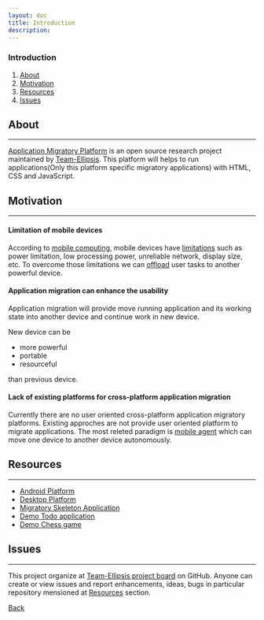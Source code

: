 ```yaml
---
layout: doc
title: Introduction
description:  
---
```


### Introduction
1. [About](#about)
1. [Motivation](#motivation)
1. [Resources](#resources)
1. [Issues](#issues)

## About
***
[Application Migratory Platform](https://teamellipsis.github.io/node-app-migratory-platform) is an open source research project maintained by [Team-Ellipsis](https://github.com/teamellipsis). This platform will helps to run applications(Only this platform specific migratory applications) with HTML, CSS and JavaScript.

## Motivation
***
#### Limitation of mobile devices
According to [mobile computing](https://en.wikipedia.org/wiki/Mobile_computing), mobile devices have [limitations](https://en.wikipedia.org/wiki/Mobile_computing#Limitations) such as power limitation, low processing power, unreliable network, display size, etc. To overcome those limitations we can [offload](https://en.wikipedia.org/wiki/Computation_offloading) user tasks to another powerful device.

#### Application migration can enhance the usability
Application migration will provide move running application and its working state into another device and continue work in new device. 

New device can be
- more powerful
- portable
- resourceful

than previous device.

#### Lack of existing platforms for cross-platform application migration
Currently there are no user oriented cross-platform application migratory platforms. Existing approches are not provide user oriented platform to migrate applications. The most releted paradigm is [mobile agent](https://en.wikipedia.org/wiki/Mobile_agent) which can move one device to another device autonomously. 

## Resources
***
- [Android Platform](https://github.com/teamellipsis/app-migratory-platform-android)
- [Desktop Platform](https://github.com/teamellipsis/app-migratory-platform-desktop)
- [Migratory Skeleton Application](https://github.com/teamellipsis/migratory-skeleton-app)
- [Demo Todo application](https://github.com/teamellipsis/demo-migratory-redux-app)
- [Demo Chess game](https://github.com/teamellipsis/migratory-chess-app)

## Issues
***
This project organize at [Team-Ellipsis project board](https://github.com/orgs/teamellipsis/projects/1) on GitHub. Anyone can create or view issues and report enhancements, ideas, bugs in particular repository mensioned at [Resources](#resources) section.

[Back](./)
